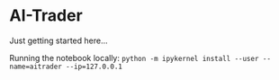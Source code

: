 # AI-Trader

Just getting started here...

Running the notebook locally: `python -m ipykernel install --user --name=aitrader --ip=127.0.0.1`
